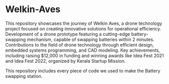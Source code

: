 # Welkin-Aves
This repository showcases the journey of Welkin Aves, a drone technology project focused on creating innovative solutions for operational efficiency. Development of a drone prototype featuring a cutting-edge battery-swapping mechanism, capable of swapping batteries within 2 minutes. 
Contributions to the field of drone technology through efficient design, embedded systems programming, and CAD modeling.
Key achievements, including raising $12,000 in funding and winning awards like Idea Fest 2021 and Idea Fest 2022, organized by Kerala Startup Mission.

This repository includes every piece of code we used to make the Battery swapping station.

